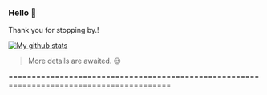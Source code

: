 ### Hello  👋
Thank you for stopping by.!
<!---
- 🔭 I’m currently working on Angular 
- 🌱 I’m currently learning React
- 👯 I’m looking to collaborate on github-readme-stats by Anurag Hazra
- 🤔 I’m looking for help with ...
- 💬 Ask me about ...
- 📫 How to reach me: you can reachme anywhere @masoodbinmohammad
- 😄 Pronouns: ...
- ⚡ Fun fact: ...
-->
[![My github stats](https://github-readme-stats.vercel.app/api?username=masoodbinmohammad&count_private=true&hide=stars,issues&show_icons=true&theme=shades-of-purple)](https://github.com/anuraghazra/github-readme-stats)
> More details are awaited. :wink:

=========================================================================================

